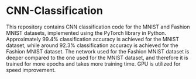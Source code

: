 # CNN-Classification
This repository contains CNN classification code for the MNIST and Fashion MNIST datasets, implemented using the PyTorch library in Python. Approximately 99.4% classification accuracy is achieved for the MNIST dataset, while around 92.3% classification accuracy is achieved for the Fashion MNIST dataset. The network used for the Fashion MNIST dataset is deeper compared to the one used for the MNIST dataset, and therefore it is trained for more epochs and takes more training time. GPU is utilized for speed improvement.
